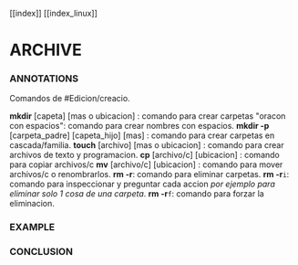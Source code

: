 [[index]]
[[index_linux]]


# ARCHIVE



### ANNOTATIONS

Comandos de #Edicion/creacio.

**mkdir**  [capeta]  [mas o ubicacion] : comando para crear carpetas
"oracon con espacios": comando para crear nombres con espacios.
**mkdir -p**  [carpeta_padre]  [capeta_hijo]  [mas] : comando para crear carpetas en cascada/familia.
**touch**  [archivo]  [mas o ubicacion] : comando para crear archivos de texto y programacion.
**cp**  [archivo/c]  [ubicacion] : comando para copiar archivos/c
**mv**  [archivo/c]  [ubicacion] : comando para mover archivos/c o renombrarlos.
**rm -r**: comando para eliminar carpetas.
**rm -r**`i`: comando para inspeccionar y preguntar cada accion *por ejemplo para eliminar solo 1 cosa de una carpeta*.
**rm -r**`f`: comando para forzar la eliminacion.
### EXAMPLE


### CONCLUSION


